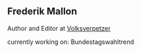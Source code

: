 ## Frederik Mallon

Author and Editor at [Volksverpetzer](https://www.volksverpetzer.de/author/mallon/)

currently working on: Bundestagswahltrend
